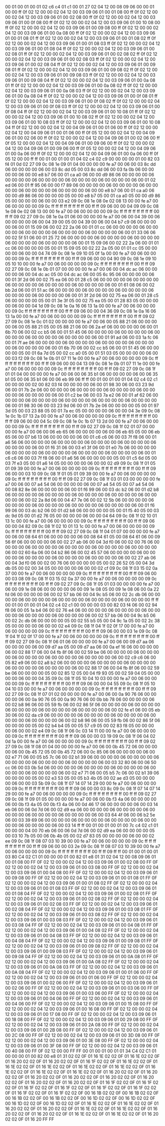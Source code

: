 <METERDATA>
<OBISCODES>
00 01 00 01 00 01 02 c6 c4 01 c1 00 01 27 02 04 12 00 08 09 06 00 00 01 00 00 ff 0f 02 12 00 00 02 04 12 00 03 09 06 01 00 01 08 00 ff 0f 02 12 00 00 02 04 12 00 03 09 06 01 00 02 08 00 ff 0f 02 12 00 00 02 04 12 00 03 09 06 01 00 0f 08 00 ff 0f 02 12 00 00 02 04 12 00 03 09 06 01 00 10 08 00 ff 0f 02 12 00 00 02 04 12 00 03 09 06 01 00 09 08 00 ff 0f 02 12 00 00 02 04 12 00 03 09 06 01 00 0a 08 00 ff 0f 02 12 00 00 02 04 12 00 03 09 06 01 00 01 08 01 ff 0f 02 12 00 00 02 04 12 00 03 09 06 01 00 01 08 02 ff 0f 02 12 00 00 02 04 12 00 03 09 06 01 00 01 08 03 ff 0f 02 12 00 00 02 04 12 00 03 09 06 01 00 01 08 04 ff 0f 02 12 00 00 02 04 12 00 03 09 06 01 00 02 08 01 ff 0f 02 12 00 00 02 04 12 00 03 09 06 01 00 02 08 02 ff 0f 02 12 00 00 02 04 12 00 03 09 06 01 00 02 08 03 ff 0f 02 12 00 00 02 04 12 00 03 09 06 01 00 02 08 04 ff 0f 02 12 00 00 02 04 12 00 03 09 06 01 00 09 08 01 ff 0f 02 12 00 00 02 04 12 00 03 09 06 01 00 09 08 02 ff 0f 02 12 00 00 02 04 12 00 03 09 06 01 00 09 08 03 ff 0f 02 12 00 00 02 04 12 00 03 09 06 01 00 09 08 04 ff 0f 02 12 00 00 02 04 12 00 03 09 06 01 00 0a 08 01 ff 0f 02 12 00 00 02 04 12 00 03 09 06 01 00 0a 08 02 ff 0f 02 12 00 00 02 04 12 00 03 09 06 01 00 0a 08 03 ff 0f 02 12 00 00 02 04 12 00 03 09 06 01 00 0a 08 04 ff 0f 02 12 00 00 02 04 12 00 03 09 06 01 00 0f 08 01 ff 0f 02 12 00 00 02 04 12 00 03 09 06 01 00 0f 08 02 ff 0f 02 12 00 00 02 04 12 00 03 09 06 01 00 0f 08 03 ff 0f 02 12 00 00 02 04 12 00 03 09 06 01 00 0f 08 04 ff 0f 02 12 00 00 02 04 12 00 03 09 06 01 00 10 08 01 ff 0f 02 12 00 00 02 04 12 00 03 09 06 01 00 10 08 02 ff 0f 02 12 00 00 02 04 12 00 03 09 06 01 00 10 08 03 ff 0f 02 12 00 00 02 04 12 00 03 09 06 01 00 10 08 04 ff 0f 02 12 00 00 02 04 12 00 04 09 06 01 00 01 06 00 ff 0f 02 12 00 00 02 04 12 00 04 09 06 01 00 01 06 00 ff 0f 05 12 00 00 02 04 12 00 04 09 06 01 00 02 06 00 ff 0f 02 12 00 00 02 04 12 00 04 09 06 01 00 02 06 00 ff 0f 05 12 00 00 02 04 12 00 04 09 06 01 00 09 06 00 ff 0f 02 12 00 00 02 04 12 00 04 09 06 01 00 09 06 00 ff 0f 05 12 00 00 02 04 12 00 04 09 06 01 00 0a 06 00 ff 0f 02 12 00 00 02 04 12 00 04 09 06 01 00 0a 06 00 ff 0f 05 12 00 00 ff ff 
</OBISCODES>
<OBISDATA>
00 01 00 01 00 01 04 02 c4 02 c9 00 00 00 00 01 00 82 03 f4 01 0d 02 27 09 0c 08 1e 09 01 04 00 00 00 00 fe a7 00 06 00 03 8c dd 06 00 00 00 00 06 00 03 8c dd 05 00 03 8c dd 06 00 03 fa 0b 06 00 00 00 00 06 00 00 e8 b7 06 00 01 ca a0 06 00 00 d9 86 06 00 00 00 00 06 00 00 00 00 06 00 00 00 00 06 00 00 00 00 06 00 00 00 00 06 00 01 02 ed 06 00 01 ff 95 06 00 00 f7 89 06 00 00 00 00 06 00 00 00 00 06 00 00 00 00 06 00 00 00 00 06 00 00 00 00 06 00 00 e8 b7 06 00 01 ca a0 06 00 00 d9 86 06 00 00 00 00 05 00 00 e8 b7 05 00 01 ca a0 05 00 00 d9 86 05 00 00 00 00 06 00 00 03 e2 09 0c 08 1e 08 0e 02 08 13 00 00 fe a7 00 06 00 00 00 00 09 0c ff ff ff ff ff ff ff ff 00 ff ff 09 06 00 00 04 09 09 0c 08 1e 08 0e 02 08 13 00 00 fe a7 00 06 00 00 00 00 09 0c ff ff ff ff ff ff ff ff 00 ff ff 09 02 27 09 0c 08 1e 0a 01 06 00 00 00 00 fe a7 00 06 00 04 39 00 06 00 00 00 00 06 00 04 39 00 05 00 04 39 00 06 00 04 b7 c9 06 00 00 00 00 06 00 01 15 09 06 00 02 22 2a 06 00 01 01 cc 06 00 00 00 00 06 00 00 00 00 06 00 00 00 00 06 00 00 00 00 06 00 00 00 00 06 00 01 33 06 06 00 02 5f 51 06 00 01 25 72 06 00 00 00 00 06 00 00 00 00 06 00 00 00 00 06 00 00 00 00 06 00 00 00 00 06 00 01 15 09 06 00 02 22 2a 06 00 01 01 cc 06 00 00 00 00 05 00 01 15 09 05 00 02 22 2a 05 00 01 01 cc 05 00 00 00 00 06 00 00 04 74 09 0c 08 1e 09 10 05 0f 1a 00 00 fe a7 00 06 00 00 00 00 09 0c ff ff ff ff ff ff ff ff 00 ff ff 09 06 00 00 04 90 09 0c 08 1e 09 10 05 10 10 00 00 fe a7 00 06 00 00 00 00 09 0c ff ff ff ff ff ff ff ff 00 ff ff 09 02 27 09 0c 08 1e 0b 01 07 00 00 00 00 fe a7 00 06 00 04 dc ac 06 00 00 00 00 06 00 04 dc ac 05 00 04 dc ac 06 00 05 6c 95 06 00 00 00 00 06 00 01 3f 2d 06 00 02 75 ea 06 00 01 28 c5 06 00 00 00 00 06 00 00 00 00 06 00 00 00 00 06 00 00 00 00 06 00 00 00 00 06 00 01 61 08 06 00 02 bb 2d 06 00 01 51 ac 06 00 00 00 00 06 00 00 00 00 06 00 00 00 00 06 00 00 00 00 06 00 00 00 00 06 00 01 3f 2d 06 00 02 75 ea 06 00 01 28 c5 06 00 00 00 00 05 00 01 3e 3f 05 00 02 75 ea 05 00 01 28 83 05 00 00 00 00 06 00 00 04 1d 09 0c 08 1e 0a 16 06 13 1a 00 00 fe a7 00 06 00 00 00 00 09 0c ff ff ff ff ff ff ff ff 00 ff ff 09 06 00 00 04 36 09 0c 08 1e 0a 16 06 13 1a 00 00 fe a7 00 06 00 00 00 00 09 0c ff ff ff ff ff ff ff ff 00 ff ff 09 02 27 09 0c 08 1e 0c 01 02 00 00 00 00 fe a7 00 06 00 05 88 21 06 00 00 00 00 06 00 05 88 21 05 00 05 88 21 06 00 06 2a ef 06 00 00 00 00 06 00 01 6b 70 06 00 02 cc b5 06 00 01 51 45 06 00 00 00 00 06 00 00 00 00 06 00 00 00 00 06 00 00 00 00 06 00 00 00 00 06 00 01 91 ad 06 00 03 1a fc 06 00 01 7f ae 06 00 00 00 00 06 00 00 00 00 06 00 00 00 00 06 00 00 00 00 06 00 00 00 00 06 00 01 6b 70 06 00 02 cc b5 06 00 01 51 45 06 00 00 00 00 05 00 01 6a 7d 05 00 02 cc a0 05 00 01 51 03 05 00 00 00 00 06 00 00 03 f2 09 0c 08 1e 0b 01 07 11 1e 00 00 fe a7 00 06 00 00 00 00 09 0c ff ff ff ff ff ff ff ff 00 ff ff 09 06 00 00 04 13 09 0c 08 1e 0b 01 07 11 1e 00 00 fe a7 00 06 00 00 00 00 09 0c ff ff ff ff ff ff ff ff 00 ff ff 09 02 27 09 0c 08 1f 01 01 04 00 00 00 00 fe a7 00 06 00 06 35 b1 06 00 00 00 00 06 00 06 35 b1 05 00 06 35 b1 06 00 06 eb 99 06 ff ff 
00 01 00 01 00 01 04 02 c4 02 c1 00 00 00 00 02 00 82 03 f4 00 00 00 00 06 00 01 98 30 06 00 03 23 9d 06 00 01 7b 2e 06 00 00 00 00 06 00 00 00 00 06 00 00 00 00 06 00 00 00 00 06 00 00 00 00 06 00 01 c2 be 06 00 03 7a e2 06 00 01 af 62 06 00 00 00 00 06 00 00 00 00 06 00 00 00 00 06 00 00 00 00 06 00 00 00 00 06 00 01 98 30 06 00 03 23 9d 06 00 01 7b 2e 06 00 00 00 00 05 00 01 97 3d 05 00 03 23 88 05 00 01 7a ec 05 00 00 00 00 06 00 00 04 3e 09 0c 08 1e 0c 1b 07 13 2a 00 00 fe a7 00 06 00 00 00 00 09 0c ff ff ff ff ff ff ff ff 00 ff ff 09 06 00 00 04 5c 09 0c 08 1e 0c 1b 07 13 2d 00 00 fe a7 00 06 00 00 00 00 09 0c ff ff ff ff ff ff ff ff 00 ff ff 09 02 27 09 0c 08 1f 02 01 07 00 00 00 00 fe a7 00 06 00 06 eb 65 06 00 00 00 00 06 00 06 eb 65 05 00 06 eb 65 06 00 07 b6 13 06 00 00 00 00 06 00 01 c6 c6 06 00 03 7f f8 06 00 01 a6 56 06 00 00 00 00 06 00 00 00 00 06 00 00 00 00 06 00 00 00 00 06 00 00 00 00 06 00 01 f6 31 06 00 03 e1 3f 06 00 01 e0 7b 06 00 00 00 00 06 00 00 00 00 06 00 00 00 00 06 00 00 00 00 06 00 00 00 00 06 00 01 c6 c6 06 00 03 7f f8 06 00 01 a6 56 06 00 00 00 00 05 00 01 c5 6d 05 00 03 7f e3 05 00 01 a6 14 05 00 00 00 00 06 00 00 02 d9 09 0c 08 1f 01 05 01 09 39 00 00 fe a7 00 06 00 00 00 00 09 0c ff ff ff ff ff ff ff ff 00 ff ff 09 06 00 00 03 10 09 0c 08 1f 01 05 01 09 39 00 00 fe a7 00 06 00 00 00 00 09 0c ff ff ff ff ff ff ff ff 00 ff ff 09 02 27 09 0c 08 1f 03 01 03 00 00 00 00 fe a7 00 06 00 07 a4 54 06 00 00 00 00 06 00 07 a4 54 05 00 07 a4 54 06 00 08 82 8e 06 00 00 00 00 06 00 01 f6 99 06 00 03 dc b2 06 00 01 d2 b8 06 00 00 00 00 06 00 00 00 00 06 00 00 00 00 06 00 00 00 00 06 00 00 00 00 06 00 02 2a 8d 06 00 04 47 7e 06 00 02 12 5b 06 00 00 00 00 06 00 00 00 00 06 00 00 00 00 06 00 00 00 00 06 00 00 00 00 06 00 01 f6 99 06 00 03 dc b2 06 00 01 d2 b8 06 00 00 00 00 05 00 01 f5 40 05 00 03 dc 9d 05 00 01 d2 76 05 00 00 00 00 06 00 00 04 64 09 0c 08 1f 02 10 01 13 1c 00 00 fe a7 00 06 00 00 00 00 09 0c ff ff ff ff ff ff ff ff 00 ff ff 09 06 00 00 04 82 09 0c 08 1f 02 10 01 13 1c 00 00 fe a7 00 06 00 00 00 00 09 0c ff ff ff ff ff ff ff ff 00 ff ff 09 02 27 09 0c 08 1f 04 01 07 00 00 00 00 fe a7 00 06 00 08 64 61 06 00 00 00 00 06 00 08 64 61 05 00 08 64 61 06 00 09 56 6f 06 00 00 00 00 06 00 02 27 ab 06 00 04 3d f0 06 00 02 00 76 06 00 00 00 00 06 00 00 00 00 06 00 00 00 00 06 00 00 00 00 06 00 00 00 00 06 00 02 60 6a 06 00 04 b2 86 06 00 02 45 57 06 00 00 00 00 06 00 00 00 00 06 00 00 00 00 06 00 00 00 00 06 00 00 00 00 06 00 02 27 ab 06 00 04 3d f0 06 00 02 00 76 06 00 00 00 00 05 00 02 26 52 05 00 04 3d db 05 00 02 00 34 05 00 00 00 00 06 00 00 02 cf 09 0c 08 1f 03 15 02 0a 37 00 00 fe a7 00 06 00 00 00 00 09 0c ff ff ff ff ff ff ff ff 00 ff ff 09 06 00 00 03 08 09 0c 08 1f 03 15 02 0a 37 00 00 fe a7 00 06 00 00 00 00 09 0c ff ff ff ff ff ff ff ff 00 ff ff 09 02 27 09 0c 08 1f 05 01 03 00 00 00 00 fe a7 00 06 00 09 1e 08 06 00 00 00 00 06 00 09 1e 08 05 00 09 1e 08 06 00 0a 22 fd 06 00 00 00 00 06 00 02 57 bb 06 00 04 9c b5 06 00 02 2c db 06 00 00 00 00 06 00 00 00 00 06 00 00 00 00 06 00 00 00 00 06 00 00 00 00 ff ff 
00 01 00 01 00 01 04 02 c4 02 c1 00 00 00 00 03 00 82 03 f4 06 00 02 94 f8 06 00 05 1a b4 06 00 02 76 e4 06 00 00 00 00 06 00 00 00 00 06 00 00 00 00 06 00 00 00 00 06 00 00 00 00 06 00 02 57 bb 06 00 04 9c b5 06 00 02 2c db 06 00 00 00 00 05 00 02 55 b5 05 00 04 9c 1a 05 00 02 2c 38 05 00 00 00 00 06 00 00 02 e4 09 0c 08 1f 04 1f 02 0f 17 00 00 fe a7 00 06 00 00 00 00 09 0c ff ff ff ff ff ff ff ff 00 ff ff 09 06 00 00 03 1e 09 0c 08 1f 04 1f 02 0f 17 00 00 fe a7 00 06 00 00 00 00 09 0c ff ff ff ff ff ff ff ff 00 ff ff 09 02 27 09 0c 08 1f 06 01 06 00 00 00 00 fe a7 00 06 00 09 d7 aa 06 00 00 00 00 06 00 09 d7 aa 05 00 09 d7 aa 06 00 0a ef 16 06 00 00 00 00 06 00 02 88 17 06 00 04 fb 8f 06 00 02 59 be 06 00 00 00 00 06 00 00 00 00 06 00 00 00 00 06 00 00 00 00 06 00 00 00 00 06 00 02 c9 c6 06 00 05 82 e9 06 00 02 a8 b2 06 00 00 00 00 06 00 00 00 00 06 00 00 00 00 06 00 00 00 00 06 00 00 00 00 06 00 02 88 17 06 00 04 fb 8f 06 00 02 59 be 06 00 00 00 00 05 00 02 85 12 05 00 04 f9 93 05 00 02 59 04 05 00 00 00 00 06 00 00 04 35 09 0c 08 1f 05 10 04 10 03 00 00 fe a7 00 06 00 00 00 00 09 0c ff ff ff ff ff ff ff ff 00 ff ff 09 06 00 00 04 55 09 0c 08 1f 05 10 04 10 03 00 00 fe a7 00 06 00 00 00 00 09 0c ff ff ff ff ff ff ff ff 00 ff ff 09 02 27 09 0c 08 1f 07 01 02 00 00 00 00 fe a7 00 06 00 0a 90 76 06 00 00 00 00 06 00 0a 90 76 05 00 0a 90 76 06 00 0b bb 78 06 00 00 00 00 06 00 02 b8 96 06 00 05 59 fb 06 00 02 86 5f 06 00 00 00 00 06 00 00 00 00 06 00 00 00 00 06 00 00 00 00 06 00 00 00 00 06 00 02 fe e1 06 00 05 eb 30 06 00 02 da c9 06 00 00 00 00 06 00 00 00 00 06 00 00 00 00 06 00 00 00 00 06 00 00 00 00 06 00 02 b8 96 06 00 05 59 fb 06 00 02 86 5f 06 00 00 00 00 05 00 02 b4 b4 05 00 05 57 c9 05 00 02 83 f8 05 00 00 00 00 06 00 00 02 e4 09 0c 08 1f 06 0c 03 14 11 00 00 fe a7 00 06 00 00 00 00 09 0c ff ff ff ff ff ff ff ff 00 ff ff 09 06 00 00 03 19 09 0c 08 1f 06 04 02 0d 1a 00 00 fe a7 00 06 00 00 00 00 09 0c ff ff ff ff ff ff ff ff 00 ff ff 09 02 27 09 0c 08 1f 08 01 04 00 00 00 00 fe a7 00 06 00 0b 45 72 06 00 00 00 00 06 00 0b 45 72 05 00 0b 45 72 06 00 0c 85 06 06 00 00 00 00 06 00 02 e7 71 06 00 05 b5 7c 06 00 02 b1 39 06 00 00 00 00 06 00 00 00 00 06 00 00 00 00 06 00 00 00 00 06 00 00 00 00 06 00 03 32 80 06 00 06 50 cc 06 00 03 0b 5d 06 00 00 00 00 06 00 00 00 00 06 00 00 00 00 06 00 00 00 00 06 00 00 00 00 06 00 02 e7 71 06 00 05 b5 7c 06 00 02 b1 39 06 00 00 00 00 05 00 02 e3 53 05 00 05 b3 4b 05 00 02 ae d3 05 00 00 00 00 06 00 00 03 5b 09 0c 08 1f 07 14 07 14 29 00 00 fe a7 00 06 00 00 00 00 09 0c ff ff ff ff ff ff ff ff 00 ff ff 09 06 00 00 03 8c 09 0c 08 1f 07 14 07 14 29 00 00 fe a7 00 06 00 00 00 00 09 0c ff ff ff ff ff ff ff ff 00 ff ff 09 02 27 09 0c 08 1f 09 01 05 00 00 00 00 fe a7 00 06 00 0b f3 4a 06 00 00 00 00 06 00 0b f3 4a 05 00 0b f3 4a 06 00 0d 46 17 06 00 00 00 00 06 00 03 14 eb 06 00 06 0d 7d 06 00 02 d9 ea 06 00 00 00 00 06 00 00 00 00 06 00 00 00 00 06 00 00 00 00 06 00 00 00 00 06 00 03 64 4f 06 00 06 b2 5e 06 00 03 39 69 06 00 00 00 00 06 00 00 00 00 06 00 00 00 00 06 00 00 00 00 06 00 00 00 00 06 00 03 14 ff ff 
00 01 00 01 00 01 00 7c c4 02 c1 01 00 00 00 04 00 70 eb 06 00 06 0d 7d 06 00 02 d9 ea 06 00 00 00 00 05 00 03 10 7b 05 00 06 0b 4b 05 00 02 d7 83 05 00 00 00 00 06 00 00 02 ee 09 0c 08 1f 08 07 03 10 39 00 00 fe a7 00 06 00 00 00 00 09 0c ff ff ff ff ff ff ff ff 00 ff ff 09 06 00 00 03 2e 09 0c 08 1f 08 07 03 10 39 00 00 fe a7 00 06 00 00 00 00 09 0c ff ff ff ff ff ff ff ff 00 ff ff 09 ff ff 
</OBISDATA>
<SCALAROBISCODES>
00 01 00 01 00 01 03 80 C4 02 C1 01 00 00 00 01 00 82 01 e8 01 31 02 04 12 00 08 09 06 01 00 01 08 00 FF 0F 02 12 00 00 02 04 12 00 03 09 06 01 00 02 08 00 FF 0F 02 12 00 00 02 04 12 00 03 09 06 01 00 03 08 00 FF 0F 02 12 00 00 02 04 12 00 03 09 06 01 00 04 08 00 FF 0F 02 12 00 00 02 04 12 00 03 09 06 01 00 09 08 00 FF 0F 02 12 00 00 02 04 12 00 03 09 06 01 00 01 08 01 FF 0F 02 12 00 00 02 04 12 00 03 09 06 01 00 01 08 02 FF 0F 02 12 00 00 02 04 12 00 03 09 06 01 00 01 08 03 FF 0F 02 12 00 00 02 04 12 00 03 09 06 01 00 01 08 04 FF 0F 02 12 00 00 02 04 12 00 03 09 06 01 00 02 08 01 FF 0F 02 12 00 00 02 04 12 00 03 09 06 01 00 02 08 02 FF 0F 02 12 00 00 02 04 12 00 03 09 06 01 00 02 08 03 FF 0F 02 12 00 00 02 04 12 00 03 09 06 01 00 02 08 04 FF 0F 02 12 00 00 02 04 12 00 03 09 06 01 00 03 08 01 FF 0F 02 12 00 00 02 04 12 00 03 09 06 01 00 03 08 02 FF 0F 02 12 00 00 02 04 12 00 03 09 06 01 00 03 08 03 FF 0F 02 12 00 00 02 04 12 00 03 09 06 01 00 03 08 04 FF 0F 02 12 00 00 02 04 12 00 03 09 06 01 00 04 08 01 FF 0F 02 12 00 00 02 04 12 00 03 09 06 01 00 04 08 02 FF 0F 02 12 00 00 02 04 12 00 03 09 06 01 00 04 08 03 FF 0F 02 12 00 00 02 04 12 00 03 09 06 01 00 04 08 04 FF 0F 02 12 00 00 02 04 12 00 03 09 06 01 00 09 08 01 FF 0F 02 12 00 00 02 04 12 00 03 09 06 01 00 09 08 02 FF 0F 02 12 00 00 02 04 12 00 03 09 06 01 00 09 08 03 FF 0F 02 12 00 00 02 04 12 00 03 09 06 01 00 09 08 04 FF 0F 02 12 00 00 02 04 12 00 03 09 06 01 00 0A 08 01 FF 0F 02 12 00 00 02 04 12 00 03 09 06 01 00 0A 08 02 FF 0F 02 12 00 00 02 04 12 00 03 09 06 01 00 0A 08 03 FF 0F 02 12 00 00 02 04 12 00 03 09 06 01 00 0A 08 04 FF 0F 02 12 00 00 02 04 12 00 03 09 06 01 00 01 06 00 FF 0F 02 12 00 00 02 04 12 00 03 09 06 01 00 01 06 00 FF 0F 02 12 00 00 02 04 12 00 03 09 06 01 00 02 06 00 FF 0F 02 12 00 00 02 04 12 00 03 09 06 01 00 02 06 00 FF 0F 02 12 00 00 02 04 12 00 03 09 06 01 00 03 06 00 FF 0F 02 12 00 00 02 04 12 00 03 09 06 01 00 03 06 00 FF 0F 02 12 00 00 02 04 12 00 03 09 06 01 00 04 06 00 FF 0F 02 12 00 00 02 04 12 00 03 09 06 01 00 04 06 00 FF 0F 02 12 00 00 02 04 12 00 03 09 06 01 00 15 08 00 FF 0F 02 12 00 00 02 04 12 00 03 09 06 01 00 16 08 00 FF 0F 02 12 00 00 02 04 12 00 03 09 06 01 00 17 08 00 FF 0F 02 12 00 00 02 04 12 00 03 09 06 01 00 18 08 00 FF 0F 02 12 00 00 02 04 12 00 03 09 06 01 00 29 08 00 FF 0F 02 12 00 00 02 04 12 00 03 09 06 01 00 2A 08 00 FF 0F 02 12 00 00 02 04 12 00 03 09 06 01 00 2B 08 00 FF 0F 02 12 00 00 02 04 12 00 03 09 06 01 00 2C 08 00 FF 0F 02 12 00 00 02 04 12 00 03 09 06 01 00 3D 08 00 FF 0F 02 12 00 00 02 04 12 00 03 09 06 01 00 3E 08 00 FF 0F 02 12 00 00 02 04 12 00 03 09 06 01 00 3F 08 00 FF 0F 02 12 00 00 02 04 12 00 03 09 06 01 00 40 08 00 FF 0F 02 12 00 00 FF FF
</SCALAROBISCODES>
<SCALAROBISDATA>
00 01 00 01 00 01 01 34 C4 02 C1 01 00 00 00 01 00 82 00 e8 01 31 02 02 0F 01 16 1E 02 02 0F 01 16 1E 02 02 0F 01 16 20 02 02 0F 01 16 20 02 02 0F 01 16 1F 02 02 0F 01 16 1E 02 02 0F 01 16 1E 02 02 0F 01 16 1E 02 02 0F 01 16 1E 02 02 0F 01 16 1E 02 02 0F 01 16 1E 02 02 0F 01 16 1E 02 02 0F 01 16 1E 02 02 0F 01 16 20 02 02 0F 01 16 20 02 02 0F 01 16 20 02 02 0F 01 16 20 02 02 0F 01 16 20 02 02 0F 01 16 20 02 02 0F 01 16 20 02 02 0F 01 16 20 02 02 0F 01 16 1F 02 02 0F 01 16 1F 02 02 0F 01 16 1F 02 02 0F 01 16 1F 02 02 0F 01 16 1F 02 02 0F 01 16 1F 02 02 0F 01 16 1F 02 02 0F 01 16 1F 02 02 0F 00 16 1B 02 02 0F 00 16 1B 02 02 0F 00 16 1B 02 02 0F 00 16 1B 02 02 0F 00 16 1D 02 02 0F 00 16 1D 02 02 0F 00 16 1D 02 02 0F 00 16 1D 02 02 0F 01 16 1E 02 02 0F 01 16 1E 02 02 0F 01 16 20 02 02 0F 01 16 20 02 02 0F 01 16 1E 02 02 0F 01 16 1E 02 02 0F 01 16 20 02 02 0F 01 16 20 02 02 0F 01 16 1E 02 02 0F 01 16 1E 02 02 0F 01 16 20 02 02 0F 01 16 20 FF FF
</SCALAROBISDATA>
</METERDATA>